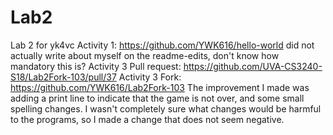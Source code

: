 # Lab2
Lab 2 for yk4vc
Activity 1: https://github.com/YWK616/hello-world
did not actually write about myself on the readme-edits, don't know how mandatory this is?
Activity 3 Pull request: https://github.com/UVA-CS3240-S18/Lab2Fork-103/pull/37
Activity 3 Fork: https://github.com/YWK616/Lab2Fork-103
The improvement I made was adding a print line to indicate that the game is not over, and some small spelling changes. I wasn't completely sure what changes would be harmful to the programs, so I made a change that does not seem negative. 
